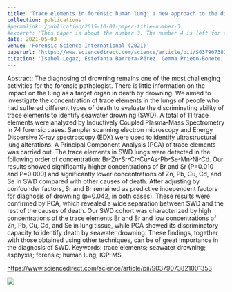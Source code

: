 ```yaml
---
title: "Trace elements in forensic human lung: a new approach to the diagnosis of seawater drowning. A preliminary study"
collection: publications
#permalink: /publication/2015-10-01-paper-title-number-3
#excerpt: 'This paper is about the number 3. The number 4 is left for future work.'
date: 2021-05-03
venue: 'Forensic Science International (2021)'
paperurl: 'https://www.sciencedirect.com/science/article/pii/S0379073821001353'
citation: 'Isabel Legaz, Estefanía Barrera-Pérez, Gemma Prieto-Bonete, Cristina Pérez-Martínez, Agustín Sibón, Antonio Maurandi-López, María D. Pérez-Cárceles. Trace elements in forensic human lung: a new approach to the diagnosis of seawater drowning. A preliminary study. Forensic Science International (2021), 110815, ISSN 0379-0738, https://doi.org/10.1016/j.forsciint.2021.110815. (https://www.sciencedirect.com/science/article/pii/S0379073821001353)'
---
```


Abstract: The diagnosing of drowning remains one of the most challenging activities for the forensic pathologist. There is little information on the impact on the lung as a target organ in death by drowning. We aimed to investigate the concentration of trace elements in the lungs of people who had suffered different types of death to evaluate the discriminating ability of trace elements to identify seawater drowning (SWD). A total of 11 trace elements were analyzed by Inductively Coupled Plasma-Mass Spectrometry in 74 forensic cases. Sampler scanning electron microscopy and Energy Dispersive X-ray spectroscopy (EDX) were used to identify ultrastructural lung alterations. A Principal Component Analysis (PCA) of trace elements was carried out. The trace elements in SWD lungs were detected in the following order of concentration: Br˃Zn˃Sr˃Cr˃Cu˃As˃Pb˃Se˃Mn˃Ni˃Cd. Our results showed significantly higher concentrations of Br and Sr (P=0.010 and P=0.000) and significantly lower concentrations of Zn, Pb, Cu, Cd, and Se in SWD compared with other causes of death. After adjusting by confounder factors, Sr and Br remained as predictive independent factors for diagnosis of drowning (p=0.042, in both cases). These results were confirmed by PCA, which revealed a wide separation between SWD and the rest of the causes of death. Our SWD cohort was characterized by high concentrations of the trace elements Br and Sr and low concentrations of Zn, Pb, Cu, Cd, and Se in lung tissue, while PCA showed its discriminatory capacity to identify death by seawater drowning. These findings, together with those obtained using other techniques, can be of great importance in the diagnosis of SWD.
Keywords: trace elements; seawater drowning; asphyxia; forensic; human lung; ICP-MS

<https://www.sciencedirect.com/science/article/pii/S0379073821001353>



![](https://amaurandi.github.io/files/TraceELungs.png)



